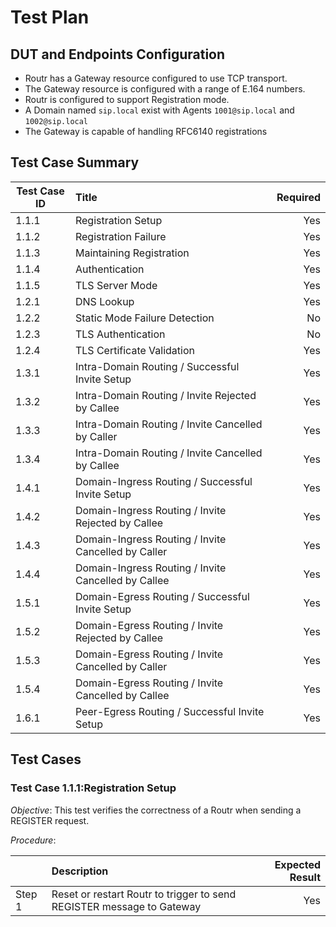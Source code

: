 # Test Plan

## DUT and Endpoints Configuration

- Routr has a Gateway resource configured to use TCP transport.
- The Gateway resource is configured with a range of E.164 numbers.
- Routr is configured to support Registration mode.
- A Domain named `sip.local` exist with Agents `1001@sip.local` and `1002@sip.local`
- The Gateway is capable of handling RFC6140 registrations

## Test Case Summary

| Test Case ID | Title                                                | Required  |
| ------------ |:---------------------------------------------------- | ---------:|
|  1.1.1       |  Registration Setup                                  | Yes       |
|  1.1.2       |  Registration Failure                                | Yes       |
|  1.1.3       |  Maintaining Registration                            | Yes       |
|  1.1.4       |  Authentication                                      | Yes       |
|  1.1.5       |  TLS Server Mode                                     | Yes       |
|  1.2.1       |  DNS Lookup                                          | Yes       |
|  1.2.2       |  Static Mode Failure Detection                       | No        |
|  1.2.3       |  TLS Authentication                                  | No        |
|  1.2.4       |  TLS Certificate Validation                          | Yes       |
|  1.3.1       |  Intra-Domain Routing   / Successful Invite Setup    | Yes       |
|  1.3.2       |  Intra-Domain Routing   / Invite Rejected by Callee  | Yes       |
|  1.3.3       |  Intra-Domain Routing   / Invite Cancelled by Caller | Yes       |
|  1.3.4       |  Intra-Domain Routing   / Invite Cancelled by Callee | Yes       |
|  1.4.1       |  Domain-Ingress Routing / Successful Invite Setup    | Yes       |
|  1.4.2       |  Domain-Ingress Routing / Invite Rejected by Callee  | Yes       |
|  1.4.3       |  Domain-Ingress Routing / Invite Cancelled by Caller | Yes       |
|  1.4.4       |  Domain-Ingress Routing / Invite Cancelled by Callee | Yes       |
|  1.5.1       |  Domain-Egress Routing  / Successful Invite Setup    | Yes       |
|  1.5.2       |  Domain-Egress Routing  / Invite Rejected by Callee  | Yes       |
|  1.5.3       |  Domain-Egress Routing  / Invite Cancelled by Caller | Yes       |
|  1.5.4       |  Domain-Egress Routing  / Invite Cancelled by Callee | Yes       |
|  1.6.1       |  Peer-Egress Routing    / Successful Invite Setup    | Yes       |

## Test Cases

### Test Case 1.1.1:Registration Setup

*Objective*: This test verifies the correctness of a Routr when sending a REGISTER request.

*Procedure*:

|         | Description                                                             | Expected Result  |
| ------- |:----------------------------------------------------------------------- | ----------------:|
| Step 1  | Reset or restart Routr to trigger to send REGISTER message to Gateway   | Yes              |
